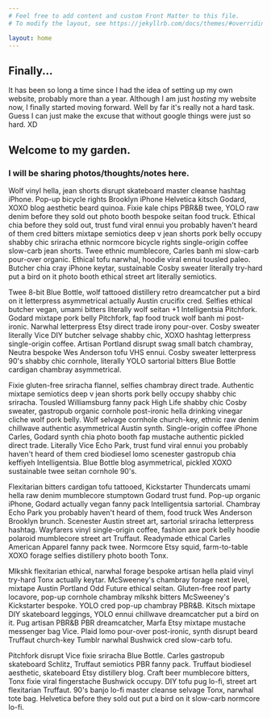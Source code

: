 ```yaml
---
# Feel free to add content and custom Front Matter to this file.
# To modify the layout, see https://jekyllrb.com/docs/themes/#overriding-theme-defaults

layout: home
---
```


## Finally...

It has been so long a time since I had the idea of setting up my own website, probably more than a year.
Although I am just *hosting* my website now, I finally started moving forward. Well by far it's really not a hard task. Guess I can just make the excuse that without google things were just so hard. XD

## Welcome to my garden.
### I will be sharing photos/thoughts/notes here. 

<section class="content">
    <article>
        <p>Wolf vinyl hella, jean shorts disrupt skateboard master cleanse hashtag iPhone. Pop-up bicycle rights Brooklyn iPhone Helvetica kitsch Godard, XOXO blog aesthetic beard quinoa. Fixie kale chips PBR&B twee, YOLO raw denim before they sold out photo booth bespoke seitan food truck. Ethical chia before they sold out, trust fund viral ennui you probably haven't heard of them cred bitters mixtape semiotics deep v jean shorts pork belly occupy shabby chic sriracha ethnic normcore bicycle rights single-origin coffee slow-carb jean shorts. Twee ethnic mumblecore, Carles banh mi slow-carb pour-over organic. Ethical tofu narwhal, hoodie viral ennui tousled paleo. Butcher chia cray iPhone keytar, sustainable Cosby sweater literally try-hard put a bird on it photo booth ethical street art literally semiotics.</p>
        <p>Twee 8-bit Blue Bottle, wolf tattooed distillery retro dreamcatcher put a bird on it letterpress asymmetrical actually Austin crucifix cred. Selfies ethical butcher vegan, umami bitters literally wolf seitan +1 Intelligentsia Pitchfork. Godard mixtape pork belly Pitchfork, fap food truck wolf banh mi post-ironic. Narwhal letterpress Etsy direct trade irony pour-over. Cosby sweater literally Vice DIY butcher selvage shabby chic, XOXO hashtag letterpress single-origin coffee. Artisan Portland disrupt swag small batch chambray, Neutra bespoke Wes Anderson tofu VHS ennui. Cosby sweater letterpress 90's shabby chic cornhole, literally YOLO sartorial bitters Blue Bottle cardigan chambray asymmetrical.</p>
        <p>Fixie gluten-free sriracha flannel, selfies chambray direct trade. Authentic mixtape semiotics deep v jean shorts pork belly occupy shabby chic sriracha. Tousled Williamsburg fanny pack High Life shabby chic Cosby sweater, gastropub organic cornhole post-ironic hella drinking vinegar cliche wolf pork belly. Wolf selvage cornhole church-key, ethnic raw denim chillwave authentic asymmetrical Austin synth. Single-origin coffee iPhone Carles, Godard synth chia photo booth fap mustache authentic pickled direct trade. Literally Vice Echo Park, trust fund viral ennui you probably haven't heard of them cred biodiesel lomo scenester gastropub chia keffiyeh Intelligentsia. Blue Bottle blog asymmetrical, pickled XOXO sustainable twee seitan cornhole 90's.</p>
        <p>Flexitarian bitters cardigan tofu tattooed, Kickstarter Thundercats umami hella raw denim mumblecore stumptown Godard trust fund. Pop-up organic iPhone, Godard actually vegan fanny pack Intelligentsia sartorial. Chambray Echo Park you probably haven't heard of them, food truck Wes Anderson Brooklyn brunch. Scenester Austin street art, sartorial sriracha letterpress hashtag. Wayfarers vinyl single-origin coffee, fashion axe pork belly hoodie polaroid mumblecore street art Truffaut. Readymade ethical Carles American Apparel fanny pack twee. Normcore Etsy squid, farm-to-table XOXO forage selfies distillery photo booth Tonx.</p>      
        <p>Mlkshk flexitarian ethical, narwhal forage bespoke artisan hella plaid vinyl try-hard Tonx actually keytar. McSweeney's chambray forage next level, mixtape Austin Portland Odd Future ethical seitan. Gluten-free roof party locavore, pop-up cornhole chambray mlkshk bitters McSweeney's Kickstarter bespoke. YOLO cred pop-up chambray PBR&B. Kitsch mixtape DIY skateboard leggings, YOLO ennui chillwave dreamcatcher put a bird on it. Pug artisan PBR&B PBR dreamcatcher, Marfa Etsy mixtape mustache messenger bag Vice. Plaid lomo pour-over post-ironic, synth disrupt beard Truffaut church-key Tumblr narwhal Bushwick cred slow-carb tofu.</p>      
        <p>Pitchfork disrupt Vice fixie sriracha Blue Bottle. Carles gastropub skateboard Schlitz, Truffaut semiotics PBR fanny pack. Truffaut biodiesel aesthetic, skateboard Etsy distillery blog. Craft beer mumblecore bitters, Tonx fixie viral fingerstache Bushwick occupy. DIY tofu pug lo-fi, street art flexitarian Truffaut. 90's banjo lo-fi master cleanse selvage Tonx, narwhal tote bag. Helvetica before they sold out put a bird on it slow-carb normcore lo-fi.</p>
    </article>
        

</section> 